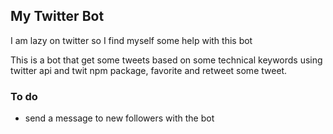 ## My Twitter Bot
I am lazy on twitter so I find myself some help with this bot

This is a bot that get some tweets based on some technical keywords using twitter api and twit npm package, favorite and retweet some tweet.

### To do
- send a message to new followers with the bot


